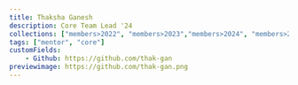 ```yaml
---
title: Thaksha Ganesh
description: Core Team Lead '24
collections: ["members>2022", "members>2023","members>2024", "members>2025", "members>2026", "mentor_team",  "design_team", "core_team", "core>2024"]
tags: ["mentor", "core"]
customFields:
    - Github: https://github.com/thak-gan
previewimage: https://github.com/thak-gan.png
---
```

